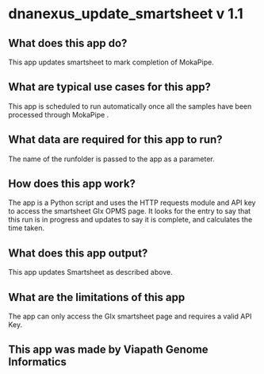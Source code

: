 # dnanexus_update_smartsheet v 1.1

## What does this app do?
This app updates smartsheet to mark completion of MokaPipe.

## What are typical use cases for this app?
This app is scheduled to run automatically once all the samples have been processed through MokaPipe .

## What data are required for this app to run?
The name of the runfolder is passed to the app as a parameter.

## How does this app work?
The app is a Python script and uses the HTTP requests module and API key to access the smartsheet GIx OPMS page.
It looks for the entry to say that this run is in progress and updates to say it is complete, and calculates the time taken.

## What does this app output?
This app updates Smartsheet as described above.

## What are the limitations of this app
The app can only access the GIx smartsheet page and requires a valid API Key.

## This app was made by Viapath Genome Informatics 



